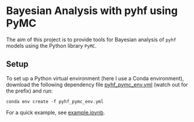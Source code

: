 # Bayesian Analysis with pyhf using PyMC
The aim of this project is to provide tools for Bayesian analysis of ``pyhf`` models using the Python library ``PyMC``.

## Setup
To set up a Python virtual environment (here I use a Conda environment), download the following dependency file [pyhf_pymc_env.yml](https://github.com/malin-horstmann/pyhf_pymc/blob/main/pyhf_pymc_env.yml) (watch out for the prefix) and run:

```
conda env create -f pyhf_pymc_env.yml
```

For a quick example, see [example.ipynb](https://github.com/malin-horstmann/pyhf_pymc/blob/main/examples/example.ipynb). 
